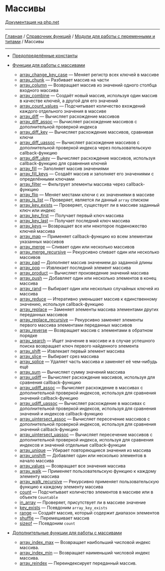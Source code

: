 # Массивы

[Документация на php.net](https://www.php.net/manual/ru/book.array.php)

---

[Главная](../../../README.md) / [Справочник функций](../../funcref.md) /
[Модули для работы с переменными и типами](../vartype.md) / Массивы

---

-   [Предопределённые константы](./array/constants.md)
-   [Функции для работы с массивами](./array/func.md)

    -   [array_change_key_case](./array/func/array_change_key_case.md) &mdash; Меняет регистр всех
        ключей в массиве
    -   [array_chunk](./array/func/array_chunk.md) &mdash; Разбивает массив на части
    -   [array_column](./array/func/array_column.md) &mdash; Возвращает массив из значений одного
        столбца входного массива
    -   [array_combine](./array/func/array_combine.md) &mdash; Создаёт новый массив, используя один
        массив в качестве ключей, а другой для его значений
    -   [array_count_values](./array/func/array_count_values.md) &mdash; Подсчитывает количество
        вхождений каждого отдельного значения в массиве
    -   [array_diff](./array/func/array_diff.md) &mdash; Вычисляет расхождение массивов
    -   [array_diff_assoc](./array/func/array_diff_assoc.md) &mdash; Вычисляет расхождение массивов
        с дополнительной проверкой индекса
    -   [array_diff_key](./array/func/array_diff_key.md) &mdash; Вычисляет расхождение массивов,
        сравнивая ключи
    -   [array_diff_uassoc](./array/func/array_diff_uassoc.md) &mdash; Вычисляет расхождение
        массивов с дополнительной проверкой индекса через пользовательскую callback-функцию
    -   [array_diff_ukey](./array/func/array_diff_ukey.md) &mdash; Вычисляет расхождение массивов,
        используя callback-функцию для сравнения ключей
    -   [array_fill](./array/func/array_fill.md) &mdash; Заполняет массив значениями
    -   [array_fill_keys](./array/func/array_fill_keys.md) &mdash; Создаёт массив и заполняет его
        значениями с определёнными ключами
    -   [array_filter](./array/func/array_filter.md) &mdash; Фильтрует элементы массива через
        callback-функцию
    -   [array_flip](./array/func/array_flip.md) &mdash; Меняет местами ключи с их значениями в
        массиве
    -   [array_is_list](./array/func/array_is_list.md) &mdash; Проверяет, является ли данный `array`
        списком
    -   [array_key_exists](./array/func/array_key_exists.md) &mdash; Проверяет, существует ли в
        массиве заданный ключ или индекс
    -   [array_key_first](./array/func/array_key_first.md) &mdash; Получает первый ключ массива
    -   [array_key_last](./array/func/array_key_last.md) &mdash; Получает последний ключ массива
    -   [array_keys](./array/func/array_keys.md) &mdash; Возвращает все или некоторое подмножество
        ключей массива
    -   [array_map](./array/func/array_map.md) &mdash; Применяет callback-функцию ко всем элементам
        указанных массивов
    -   [array_merge](./array/func/array_merge.md) &mdash; Сливает один или несколько массивов
    -   [array_merge_recursive](./array/func/array_merge_recursive.md) &mdash; Рекурсивно сливает
        один или несколько массивов
    -   [array_pad](./array/func/array_pad.md) &mdash; Дополняет массив значением до заданной длины
    -   [array_pop](./array/func/array_pop.md) &mdash; Извлекает последний элемент массива
    -   [array_product](./array/func/array_product.md) &mdash; Вычисляет произведение значений
        массива
    -   [array_push](./array/func/array_push.md) &mdash; Добавляет один или несколько элементов в
        конец массива
    -   [array_rand](./array/func/array_rand.md) &mdash; Выбирает один или несколько случайных
        ключей из массива
    -   [array_reduce](./array/func/array_reduce.md) &mdash; Итеративно уменьшает массив к
        единственному значению, используя callback-функцию
    -   [array_replace](./array/func/array_replace.md) &mdash; Заменяет элементы массива элементами
        других переданных массивов
    -   [array_replace_recursive](./array/func/array_replace_recursive.md) &mdash; Рекурсивно
        заменяет элементы первого массива элементами переданных массивов
    -   [array_reverse](./array/func/array_reverse.md) &mdash; Возвращает массив с элементами в
        обратном порядке
    -   [array_search](./array/func/array_search.md) &mdash; Ищет значение в массиве и в случае
        успешного поиска возвращает ключ первого найденного элемента
    -   [array_shift](./array/func/array_shift.md) &mdash; Извлекает первый элемент массива
    -   [array_slice](./array/func/array_slice.md) &mdash; Выбирает срез массива
    -   [array_splice](./array/func/array_splice.md) &mdash; Удаляет часть массива и заменяет её
        чем-нибудь ещё
    -   [array_sum](./array/func/array_sum.md) &mdash; Вычисляет сумму значений массива
    -   [array_udiff](./array/func/array_udiff.md) &mdash; Вычисляет расхождение массивов, используя
        для сравнения callback-функцию
    -   [array_udiff_assoc](./array/func/array_udiff_assoc.md) &mdash; Вычисляет расхождение в
        массивах с дополнительной проверкой индексов, используя для сравнения значений
        callback-функцию
    -   [array_udiff_uassoc](./array/func/array_udiff_uassoc.md) &mdash; Вычисляет расхождение в
        массивах с дополнительной проверкой индексов, используя для сравнения значений и индексов
        callback-функцию
    -   [array_uintersect_assoc](./array/func/array_uintersect_assoc.md) &mdash; Вычисляет
        пересечение массивов с дополнительной проверкой индексов, используя для сравнения значений
        callback-функцию
    -   [array_uintersect_uassoc](./array/func/array_uintersect_uassoc.md) &mdash; Вычисляет
        пересечение массивов с дополнительной проверкой индекса, используя для сравнения индексов и
        значений отдельные callback-функции
    -   [array_unique](./array/func/array_unique.md) &mdash; Убирает повторяющиеся значения из
        массива
    -   [array_unshift](./array/func/array_unshift.md) &mdash; Добавляет один или несколько
        элементов в начало массива
    -   [array_values](./array/func/array_values.md) &mdash; Возвращает все значения массива
    -   [array_walk](./array/func/array_walk.md) &mdash; Применяет пользовательскую функцию к
        каждому элементу массива
    -   [array_walk_recursive](./array/func/array_walk_recursive.md) &mdash; Рекурсивно применяет
        пользовательскую функцию к каждому элементу массива
    -   [count](./array/func/count.md) &mdash; Подсчитывает количество элементов в массиве или в
        объекте `Countable`
    -   [in_array](./array/func/in_array.md) &mdash; Проверяет, присутствует ли в массиве значение
    -   [key_exists](./array/func/key_exists.md) &mdash; Псевдоним `array_key_exists`
    -   [range](./array/func/range.md) &mdash; Создаёт массив, который содержит диапазон элементов
    -   [shuffle](./array/func/shuffle.md) &mdash; Перемешивает массив
    -   [sizeof](./array/func/sizeof.md) &mdash; Псевдоним `count`

-   [Дополнительные функции для работы с массивами](./array/other.md)

    -   [array_index_max](./array/other/array_index_max.md) &mdash; Возвращает наибольший числовой
        индекс массива.
    -   [array_index_min](./array/other/array_index_min.md) &mdash; Возвращает наименьший числовой
        индекс массива.
    -   [array_reindex](./array/other/array_reindex.md) &mdash; Переиндексирует переданный массив.
